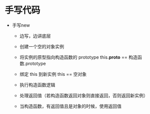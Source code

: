 # 手写代码

- 手写new
    - 边写，边讲底层
    - 创建一个空的对象实例
    - 将实例的原型指向构造函数的 prototype  this.__proto__ == 构造函数.prototype
    - 绑定 this 到新实例  this == 空对象
    - 执行构造函数逻辑
    - 处理返回值（若构造函数返回对象则直接返回，否则返回新实例）

    - 当构造函数，有返回值且是对象的时候，使用返回值